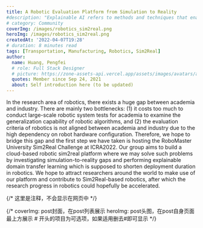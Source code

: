 ```yaml
---
title: A Robotic Evaluation Platform from Simulation to Reality
#description: "Explainable AI refers to methods and techniques that enable humans."
# category: Community
coverImg: /images/robotics_sim2real.png
heroImg: /images/robotics_sim2real.png
createdAt: '2022-04-07T19:28'
# duration: 8 minutes read
tags: [Transportation, Manufacturing, Robotics, Sim2Real]
author:
  name: Huang, Pengfei
  # role: Full Stack Designer
  # picture: https://zone-assets-api.vercel.app/assets/images/avatars/avatar_2.jpg
  quotes: Member since Sep 24, 2021
  about: Self introduction here (to be updated)
---
```


In the research area of robotics, there exists a huge gap between academia and industry. There are mainly two bottlenecks: 
(1) it costs too much to conduct large-scale robotic system tests for academia to examine the generalization capability of 
robotic algorithms, and (2) the evaluation criteria of robotics is not aligned between academia and industry due to the high 
dependency on robot hardware configuration. Therefore, we hope to bridge this gap and the first step we have taken is hosting 
the RoboMaster University Sim2Real Challenge at ICRA2022. Our group aims to build a cloud-based robotic sim2real platform 
where we may solve such problems by investigating simulation-to-reality gaps and performing explainable domain transfer learning 
which is supposed to shorten deployment duration in robotics. We hope to attract researchers around the world to make use of 
our platform and contribute to Sim2Real-based robotics, after which the research progress in robotics could hopefully be accelerated.

{/* 这里是注释，不会显示在网页中 */}

{/*
coverImg: post封面，在post列表展示
heroImg: post头图，在post自身页面最上方展示
\# 开头的项目为可选项，如果适用删去#即可显示
 */}
